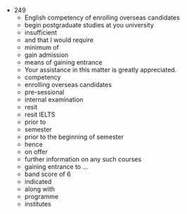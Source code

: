  - 249
    - English competency of enrolling overseas candidates 
    - begin postgraduate studies at you university
    - insufficient
    - and that I would require
    - minimum of
    - gain admission
    - means of gaining entrance
    - Your assistance in this matter is greatly appreciated.
    - competency
    - enrolling overseas candidates
    - pre-sessional
    - internal examination
    - resit
    - resit IELTS
    - prior to
    - semester
    - prior to the beginning of semester 
    - hence
    - on offer
    - further information on any such courses 
    - gaining entrance to ...
    - band score of 6
    - indicated
    - along with 
    - programme
    - institutes